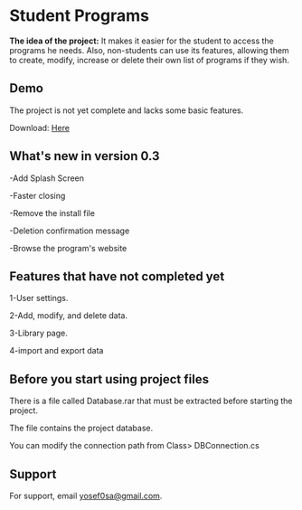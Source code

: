 # Student Programs

**The idea of the project:**  It makes it easier for the student to access the programs he needs.
Also, non-students can use its features, allowing them to create, modify, increase or delete their own list of programs if they wish.


## Demo

The project is not yet complete and lacks some basic features.

Download: [Here](https://github.com/yousef0sa/StudentProgramCsharp/releases)

## What's new in version 0.3
-Add Splash Screen

-Faster closing

-Remove the install file

-Deletion confirmation message

-Browse the program's website


## Features that have not completed yet
1-User settings.

2-Add, modify, and delete data.

3-Library page.

4-import and export data

## Before you start using project files
There is a file called Database.rar that must be extracted before starting the project.

The file contains the project database.

You can modify the connection path from Class> DBConnection.cs 
## Support

For support, email  yosef0sa@gmail.com.
